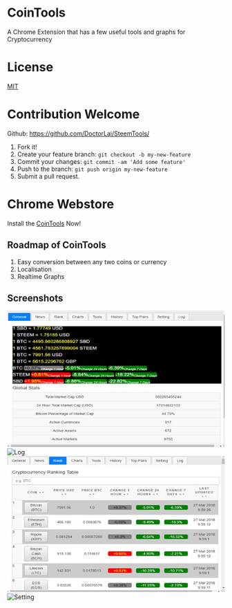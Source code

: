 # CoinTools
A Chrome Extension that has a few useful tools and graphs for Cryptocurrency

# License
[MIT](https://github.com/DoctorLai/CoinTools/blob/master/LICENSE)

# Contribution Welcome
Github: https://github.com/DoctorLai/SteemTools/
1. Fork it!
2. Create your feature branch: `git checkout -b my-new-feature`
3. Commit your changes: `git commit -am 'Add some feature'`
4. Push to the branch: `git push origin my-new-feature`
5. Submit a pull request.

# Chrome Webstore
Install the [CoinTools](https://chrome.google.com/webstore/detail/coin-tools/fmglcggbdcbkpkfapngjobfeakehpcgj) Now!

## Roadmap of CoinTools
1. Easy conversion between any two coins or currency
2. Localisation
3. Realtime Graphs

## Screenshots
![General](https://github.com/DoctorLai/CoinTools/blob/master/images/general.jpg?raw=true)
![Log](https://github.com/DoctorLai/CoinTools/blob/master/images/log.jpg?raw=true)
![Ranking](https://github.com/DoctorLai/CoinTools/blob/master/images/rank.jpg?raw=true)
![Setting](https://github.com/DoctorLai/CoinTools/blob/master/images/setting.jpg?raw=true)
